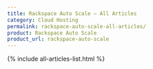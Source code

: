 ```yaml
---
title: Rackspace Auto Scale – All Articles
category: Cloud Hosting
permalink: rackspace-auto-scale-all-articles/
product: Rackspace Auto Scale
product_url: rackspace-auto-scale
---
```


{% include all-articles-list.html %}
